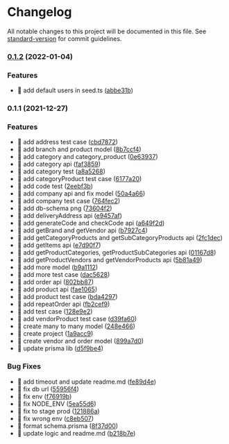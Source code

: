 # Changelog

All notable changes to this project will be documented in this file. See [standard-version](https://github.com/conventional-changelog/standard-version) for commit guidelines.

### [0.1.2](https://github.com/yeukfei02/multivendor-api/compare/v0.1.1...v0.1.2) (2022-01-04)


### Features

* 🎸 add default users in seed.ts ([abbe31b](https://github.com/yeukfei02/multivendor-api/commit/abbe31bc59c8a34b9410e14d419f6ca1d4f8d52c))

### 0.1.1 (2021-12-27)


### Features

* 🎸 add address test case ([cbd7872](https://github.com/yeukfei02/multivendor-api/commit/cbd7872bf377b5da270511e4bdf9e6bf01a9472b))
* 🎸 add branch and product model ([8b7ccf4](https://github.com/yeukfei02/multivendor-api/commit/8b7ccf44cd111d1e4a9b923a57a4ee5ef170588d))
* 🎸 add category and category_product ([0e63937](https://github.com/yeukfei02/multivendor-api/commit/0e63937560159e8f841368a4031754b74636f86b))
* 🎸 add category api ([faf3859](https://github.com/yeukfei02/multivendor-api/commit/faf3859914631244b9c44b5d7492a47b989ac71a))
* 🎸 add category test ([a8a5268](https://github.com/yeukfei02/multivendor-api/commit/a8a5268bf7ae7cf246c9c22780bb5bbffabb5b01))
* 🎸 add categoryProduct test case ([6177a20](https://github.com/yeukfei02/multivendor-api/commit/6177a2072fcfc91256343e1bf922c8ef6f1941c6))
* 🎸 add code test ([2eebf3b](https://github.com/yeukfei02/multivendor-api/commit/2eebf3b455161a9b3151f849674bfb6b1ac012ee))
* 🎸 add company api and fix model ([50a4a66](https://github.com/yeukfei02/multivendor-api/commit/50a4a6685124f650eced94f01683cf15c223bb38))
* 🎸 add company test case ([764fec2](https://github.com/yeukfei02/multivendor-api/commit/764fec2dfe9a480f9fa24c1fedba1a4948c0b9c8))
* 🎸 add db-schema png ([73604f2](https://github.com/yeukfei02/multivendor-api/commit/73604f2e1b126893ffa7bf2aa8402c04afe0b86d))
* 🎸 add deliveryAddress api ([e9457af](https://github.com/yeukfei02/multivendor-api/commit/e9457af4cd2317490597f26e2d672ef63aca8ad7))
* 🎸 add generateCode and checkCode api ([a649f2d](https://github.com/yeukfei02/multivendor-api/commit/a649f2d8edea247e956006d1b2363a682a69fd87))
* 🎸 add getBrand and getVendor api ([b7927c4](https://github.com/yeukfei02/multivendor-api/commit/b7927c489b29ae16ce907f42607210169e1f6e29))
* 🎸 add getCategoryProducts and getSubCategoryProducts api ([2fc1dec](https://github.com/yeukfei02/multivendor-api/commit/2fc1dec0af89fb1a37ccbf81681b2809dddac16a))
* 🎸 add getItems api ([e7d90f7](https://github.com/yeukfei02/multivendor-api/commit/e7d90f76a3da8b7f093366272b0d8f549845b160))
* 🎸 add getProductCategories, getProductSubCategories api ([01167d8](https://github.com/yeukfei02/multivendor-api/commit/01167d82e07cbca894603c7ee3c3ae03bb95631a))
* 🎸 add getProductVendors and getVendorProducts api ([5b81a49](https://github.com/yeukfei02/multivendor-api/commit/5b81a4993b483157a24d7c04fe84ada2ce297284))
* 🎸 add more model ([b9a1112](https://github.com/yeukfei02/multivendor-api/commit/b9a11124c5545024a1f9c497bd42877f38648046))
* 🎸 add more test case ([dac5628](https://github.com/yeukfei02/multivendor-api/commit/dac562830bf3d5d4e91fce6863834ac0b34704c5))
* 🎸 add order api ([802bb87](https://github.com/yeukfei02/multivendor-api/commit/802bb87f317ad53d6bfa81f5cb20e602427c05bd))
* 🎸 add product api ([fae1065](https://github.com/yeukfei02/multivendor-api/commit/fae1065493011b941dbb3414378afca1a6e0c903))
* 🎸 add product test case ([bda4297](https://github.com/yeukfei02/multivendor-api/commit/bda429736d2bd1eccea966d0aec8dff8ffafa7a3))
* 🎸 add repeatOrder api ([fb2cef9](https://github.com/yeukfei02/multivendor-api/commit/fb2cef9c825e10113ff62424915e0879e89aabed))
* 🎸 add test case ([128e9e2](https://github.com/yeukfei02/multivendor-api/commit/128e9e210aed7b62d4e631081dbf10ea5f23d481))
* 🎸 add vendorProduct test case ([d39fa60](https://github.com/yeukfei02/multivendor-api/commit/d39fa60556f2f34b965a2d8387e999c78b5a1c9c))
* 🎸 create many to many model ([248e466](https://github.com/yeukfei02/multivendor-api/commit/248e466997f605339420533896d8608a18ab0390))
* 🎸 create project ([1a9acc9](https://github.com/yeukfei02/multivendor-api/commit/1a9acc9a0a1967bac351b6d536f33d97915ad43d))
* 🎸 create vendor and order model ([899a7d0](https://github.com/yeukfei02/multivendor-api/commit/899a7d0377db95f264388ead4b2b9cb6691352c6))
* 🎸 update prisma lib ([d5f9be4](https://github.com/yeukfei02/multivendor-api/commit/d5f9be4c003f6c32068f8f421c66db7f1938e6ac))


### Bug Fixes

* 🐛 add timeout and update readme.md ([fe89d4e](https://github.com/yeukfei02/multivendor-api/commit/fe89d4e06eea3ee9ec71b15161cbcd2628fe2202))
* 🐛 fix db url ([55956f4](https://github.com/yeukfei02/multivendor-api/commit/55956f4f074f601bf0642b3455931e115c59d273))
* 🐛 fix env ([f76919b](https://github.com/yeukfei02/multivendor-api/commit/f76919b3befb3e554da628c5be24666190fac634))
* 🐛 fix NODE_ENV ([5ea55d6](https://github.com/yeukfei02/multivendor-api/commit/5ea55d6f79aa30c668b32d1c2c6962da7c3d92e8))
* 🐛 fix to stage prod ([121886a](https://github.com/yeukfei02/multivendor-api/commit/121886adb412cf5a08c0d78fa652134b8f9a755a))
* 🐛 fix wrong env ([c8eb507](https://github.com/yeukfei02/multivendor-api/commit/c8eb507e5bcec2cb14f069dc15707dcc18e61e09))
* 🐛 format schema.prisma ([8f37d00](https://github.com/yeukfei02/multivendor-api/commit/8f37d008fc3e2aed90c3f214fe36b067749bd6bc))
* 🐛 update logic and readme.md ([b218b7e](https://github.com/yeukfei02/multivendor-api/commit/b218b7ef5bb39976aeadf63973b40572ef69bd32))
